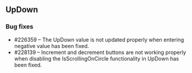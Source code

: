 ## UpDown

### Bug fixes

* \#226359 – The UpDown value is not updated properly when entering negative value has been fixed.
* \#228139 – Increment and decrement buttons are not working properly when disabling the IsScrollingOnCircle functionality in UpDown has been fixed.